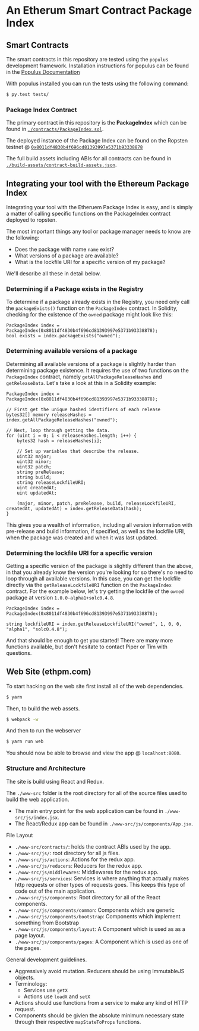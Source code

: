 # An Etherum Smart Contract Package Index


## Smart Contracts

The smart contracts in this repository are tested using the `populus`
development framework.  Installation instructions for populus can be found in
the [Populus Documentation](http://populus.readthedocs.io/en/latest/quickstart.html)

With populus installed you can run the tests using the following command:

```bash
$ py.test tests/
```

### Package Index Contract

The primary contract in this repository is the **PackageIndex** which can be
found in [`./contracts/PackageIndex.sol`](./contracts/PackageIndex.sol).

The deployed instance of the Package Index can be found on the Ropsten testnet @ 
[`0x8011df4830b4f696cd81393997e5371b93338878`](https://testnet.etherscan.io/address/0x8011df4830b4f696cd81393997e5371b93338878)

The full build assets including ABIs for all contracts can be found in
[`./build-assets/contract-build-assets.json`](./build-assets/contract-build-assets.json).

## Integrating your tool with the Ethereum Package Index

Integrating your tool with the Etheruem Package Index is easy, and is simply a matter of calling specific functions on the PackageIndex contract deployed to ropsten.

The most important things any tool or package manager needs to know are the following:

* Does the package with name `name` exist? 
* What versions of a package are available?
* What is the lockfile URI for a specific version of my package?

We'll describe all these in detail below.

### Determining if a Package exists in the Registry

To determine if a package already exists in the Registry, you need only call the `packageExists()` function on the `PackageIndex` contract. In Solidity, checking for the existence of the `owned` package might look like this:

```
PackageIndex index = PackageIndex(0x8011df4830b4f696cd81393997e5371b93338878);
bool exists = index.packageExists("owned");
```

### Determining available versions of a package

Determining all available versions of a package is slightly harder than determining package existence. It requires the use of two functions on the `PackageIndex` contract, namely `getAllPackageReleaseHashes` and `getReleaseData`. Let's take a look at this in a Solidity example:

```
PackageIndex index = PackageIndex(0x8011df4830b4f696cd81393997e5371b93338878);

// First get the unique hashed identifiers of each release
bytes32[] memory releaseHashes = index.getAllPackageReleaseHashes("owned");

// Next, loop through getting the data.
for (uint i = 0; i < releaseHashes.length; i++) {
    bytes32 hash = releaseHashes[i];

    // Set up variables that describe the release.
    uint32 major;
    uint32 minor;
    uint32 patch;
    string preRelease;
    string build;
    string releaseLockfileURI;
    uint createdAt;
    uint updatedAt;
    
    (major, minor, patch, preRelease, build, releaseLockfileURI, createdAt, updatedAt) = index.getReleaseData(hash);
}
```

This gives you a wealth of information, including all version information with pre-release and build information, if specified, as well as the lockfile URI, when the package was created and when it was last updated.

### Determining the lockfile URI for a specific version

Getting a specific version of the package is slightly different than the above, in that you already know the version you're looking for so there's no need to loop through all available versions. In this case, you can get the lockfile directly via the `getReleaseLockfileURI` function on the `PackageIndex` contract. For the example below, let's try getting the lockfile of the `owned` package at version `1.0.0-alpha1+solc0.4.8`.

```
PackageIndex index = PackageIndex(0x8011df4830b4f696cd81393997e5371b93338878);

string lockfileURI = index.getReleaseLockfileURI("owned", 1, 0, 0, "alpha1", "solc0.4.8");
```

And that should be enough to get you started! There are many more functions available, but don't hesitate to contact Piper or Tim with questions.

## Web Site (ethpm.com)

To start hacking on the web site first install all of the web dependencies.

```bash
$ yarn
```

Then, to build the web assets.

```bash
$ webpack -w
```

And then to run the webserver

```bash
$ yarn run web
```

You should now be able to browse and view the app @ `localhost:8080`.


### Structure and Architecture

The site is build using React and Redux.  

The `./www-src` folder is the root directory for all of the source files used
to build the web application.

- The main entry point for the web application can be found in `./www-src/js/index.jsx`.  
- The React/Redux app can be found in `./www-src/js/components/App.jsx`.

File Layout

- `./www-src/contracts/`: holds the contract ABIs used by the app.
- `./www-src/js/`: root directory for all js files.
- `./www-src/js/actions`: Actions for the redux app.
- `./www-src/js/reducers`: Reducers for the redux app.
- `./www-src/js/middlewares`: Middlewares for the redux app.
- `./www-src/js/services`: Services is where anything that actually makes http requests or other types of requests goes.  This keeps this type of code out of the main application.
- `./www-src/js/components`: Root directory for all of the React components.
- `./www-src/js/components/common`: Components which are generic
- `./www-src/js/components/bootstrap`: Components which implement something from Bootstrap
- `./www-src/js/components/layout`: A Component which is used as as a page layout.
- `./www-src/js/components/pages`: A Component which is used as one of the pages.

General development guidelines.

- Aggressively avoid mutation.  Reducers should be using ImmutableJS objects.
- Terminology:
    - Services use `getX`
    - Actions use `loadX` and `setX`
- Actions should use functions from a service to make any kind of HTTP request.
- Components should be givien the absolute minimum necessary state through their respective `mapStateToProps` functions.
